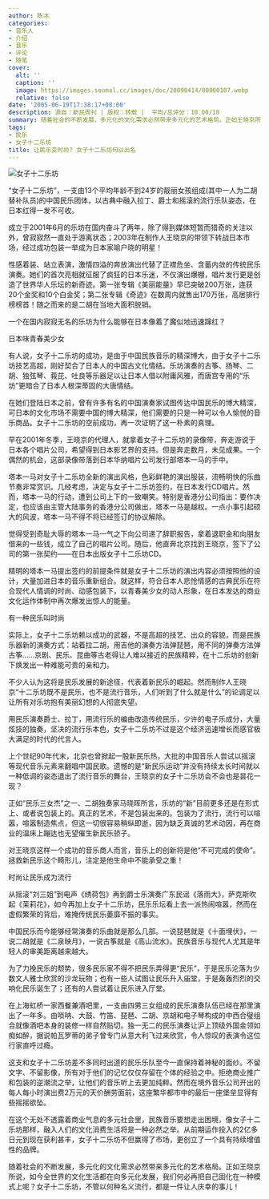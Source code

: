```yaml
---
author: 陈冰
categories:
- 音乐人
- 介绍
- 音乐
- 评论
- 随笔
cover:
  alt: ''
  caption: ''
  image: https://images.soomal.cc/images/doc/20090414/00000107.webp
  relative: false
date: '2005-06-19T17:38:17+08:00'
description: 源自：新民周刊 | 版权：转载 |  平均/总评分：10.00/10
summary: 随着社会的不断发展，多元化的文化需求必然带来多元化的艺术格局。正如王晓京所说，如今全世界的文化生活都在向多元化发展，我们何必再把自己固化在一种模式上呢？女子十二乐坊，不管以何种名义流行，都是一件让人庆幸的事儿
tags:
- 民乐
- 女子十二乐坊
title: 让民乐变时尚? 女子十二乐坊何以出名
---
```


![女子十二乐坊](https://images.soomal.cc/images/doc/20090414/00000107.webp)



“女子十二乐坊”，一支由13个平均年龄不到24岁的靓丽女孩组成(其中一人为二胡替补队员)的中国民乐团体，以古典中融入拉丁、爵士和摇滚的流行乐队姿态，在日本红得一发不可收。

成立于2001年6月的乐坊在国内奋斗了两年，除了得到媒体短暂而猎奇的关注以外，曾寂寂然一直处于游离状态；2003年在制作人王晓京的带领下转战日本市场，经过成功包装一举成为日本家喻户晓的明星！

性感着装、站立表演，激情四溢的奔放演出代替了正襟危坐、含蓄内敛的传统民乐演奏。她们的首次亮相就征服了疯狂的日本乐迷，不仅演出爆棚，唱片发行更是创造了世界华人乐坛的新奇迹。第一张专辑《美丽能量》早已突破200万张，连获20个金奖和10个白金奖；第二张专辑《奇迹》在数周内就售出170万张，高居排行榜榜首！随之而来的是二胡在当地大面积脱销。

一个在国内寂寂无名的乐坊为什么能够在日本像着了魔似地迅速蹿红？

日本味青春美少女

有人说，女子十二乐坊的成功，是由于中国民族音乐的精深博大，由于女子十二乐坊技艺高超，刚好契合了日本人的中国古文化情结。乐坊演奏的古筝、扬琴、二胡、独弦琴、莪芘、吐良等乐器足以让日本人借以附庸风雅，而唐宫专用的“乐坊”更暗合了日本人根深蒂固的大唐情结。

在她们登陆日本之前，曾有许多有名的中国演奏家试图传达中国民乐的博大精深，可日本的文化市场不需要中国的博大精深，他们需要的只是一种可以令人愉悦的音乐商品。女子十二乐坊的空前成功，再一次证明了这一朴素的真理。

早在2001年冬季，王晓京的代理人，就拿着女子十二乐坊的录像带，奔走游说于日本各个唱片公司，希望得到日本影艺界的支持。但是奔走数月，未见成果。一个偶然的机会，这部录像带落到日本华纳唱片公司发行部塔本一马的手中。

塔本一马对女子十二乐坊全新的演出风格，色彩鲜艳的演出服装，流畅明快的乐曲节奏非常赏识。几经考虑，决定与女子十二乐坊签约，在日本发行CD唱片。然而，塔本一马的行动，遭到公司上下的一致嘲笑。特别是香港分公司指出：要作决定，也应该由主管大陆事务的香港分公司做出，塔本一马是越权。一点小事引起硕大的风波，塔本一马不得不将已经签订的协议解除。

觉得受到奇耻大辱的塔本一马一气之下向公司递了辞职报告，拿着退职金和向朋友借来的一些钱，成立了自己的唱片公司。随后，他直奔北京找到王晓京，签下了公司的第一张契约――在日本出版女子十二乐坊CD。

精明的塔本一马提出签约的前提条件就是女子十二乐坊的演出内容必须按照他的设计，大量加进日本的音乐重新组合。就这样，符合日本人悲怆情感的古典民乐在符合现代人情调的时尚、动感包装下，以青春美少女的动人形象，在日本发达的商业文化运作体制中再次爆发出惊人的能量。

有一种民乐叫时尚

实际上，女子十二乐坊赖以成功的武器，不是高超的技艺、出众的容貌，而是民族乐器新的演奏方式：站着拉二胡，用吉他的演奏方法弹琵琶，用不同的弹奏方法弹古筝……京剧、民乐、昆曲等古老得让人难以接近的民族精粹，在十二乐坊的创新下焕发出一种难能可贵的亲和力。

不少人认为这将是民乐发展的新途径，代表着新民乐的崛起。然而制作人王晓京“十二乐坊既不是民乐，也不是流行音乐，人们听到了什么就是什么”的论调足以让所有对乐坊抱有美丽幻想的人彻底失望。

用民乐演奏爵士、拉丁，用流行乐的编曲改造传统民乐，少许的电子乐成分，大量炫技的独奏，坚决的流行乐本色，女子十二乐坊不过是这个经济迅速增长而感官极大满足的时代的代言人。

上个世纪90年代末，北京也曾掀起一股新民乐热，大批的中国音乐人尝试以摇滚等现代音乐元素来翻唱中国民歌。遗憾的是“新民乐运动”并没有持续太长时间就以一种低调的姿态退出了流行音乐的舞台，王晓京的女子十二乐坊会不会也是昙花一现？

正如“民乐三女杰”之一、二胡独奏家马晓晖所言，乐坊的“新”目前更多还是在形式上、或者说包装上的。真正的艺术，不是包装出来的。包装为了流行，流行可以喧嚣，喧嚣制造焦点，但这一切很容易稍纵即逝，因为缺乏真诚的艺术动因，再在商业的温床上蹦达也无望催生新民乐骄子。

对王晓京这样一个成功的音乐商人而言，音乐上的创新将是他“不可完成的使命”。拯救新民乐这个畸形儿，注定是他生命中不能承受之重！

时尚让民乐成为流行

从摇滚“刘三姐”到电声《绣荷包》再到爵士乐演奏广东民谣《落雨大》，萨克斯吹起《茉莉花》，如今再加上女子十二乐坊，民乐乐坛看上去一派热闹喧嚣，然而在虚假繁荣的背后，难掩传统民乐萎靡不振的事实。

中国民乐而今能够经常演奏的乐曲就是那么几部。一说琵琶就是《十面埋伏》，一说二胡就是《二泉映月》，一说古筝就是《高山流水》。民族音乐与现代人尤其是年轻人的审美距离越来越大。

为了力挽民乐的颓势，很多民乐家不得不把民乐弄得更“民乐”，于是民乐沦落为少数文人雅士欣赏的沙龙玩物；也有一些人试图让民乐升入庙堂，于是轰轰烈烈的交响化民乐诞生了；还有的人尝试着让民乐进入厅堂。

在上海虹桥一家西餐兼酒吧里，一支由四男三女组成的民乐演奏队伍已经在那里演出了一年多。由唢呐、大鼓、竹笛、琵琶、二胡、京胡和电子琴构成的中西合璧组合就像酒吧本身的装修一样自然贴切。独一无二的民乐演奏让沪上顶级外国金领如痴如醉，据说帕瓦罗蒂的弟子曾专门从意大利飞过来欣赏，令人惊叹的表演令这位行家直呼过瘾。

这支和女子十二乐坊差不多同时出道的民乐乐队至今一直保持着神秘的面纱。不留文字、不留影像，所有对于他们的记忆仅仅存留在个体的经验之中。拒绝商业推广和包装的逆潮流之举，让他们的音乐听上去更加纯粹。然而在境外音乐公司开出的每人每小时演出费2万元的天价酬劳面前，这座繁华都市中的最后一座堡垒显得有些摇摇欲坠。

在这个无处不透露着商业气息的多元社会里，民族音乐要想走出困境，像女子十二乐坊那样，融入人们的文化消费生活将是一种必然之举。从前期运作投入的2亿多日元到现在获利甚丰，女子十二乐坊不但赢得了市场，更创立了一个具有持续增值性的品牌。

随着社会的不断发展，多元化的文化需求必然带来多元化的艺术格局。正如王晓京所说，如今全世界的文化生活都在向多元化发展，我们何必再把自己固化在一种模式上呢？女子十二乐坊，不管以何种名义流行，都是一件让人庆幸的事儿！